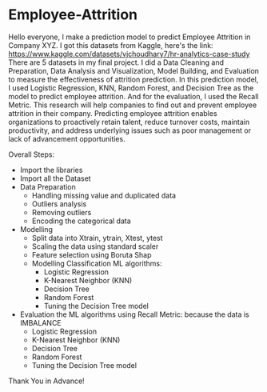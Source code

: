 # Employee-Attrition

Hello everyone,
I make a prediction model to predict Employee Attrition in Company XYZ.
I got this datasets from Kaggle, here's the link: https://www.kaggle.com/datasets/vjchoudhary7/hr-analytics-case-study
There are 5 datasets in my final project. I did a Data Cleaning and Preparation, Data Analysis and Visualization, Model Building, and Evaluation to measure the effectiveness of attrition prediction.
In this prediction model, I used Logistic Regression, KNN, Random Forest, and Decision Tree as the model to predict employee attrition. And for the evaluation, I used the Recall Metric.
This research will help companies to find out and prevent employee attrition in their company. Predicting employee attrition enables organizations to proactively retain talent, reduce turnover costs, maintain productivity, and address underlying issues such as poor management or lack of advancement opportunities.

Overall Steps:

- Import the libraries
- Import all the Dataset
- Data Preparation
  - Handling missing value and duplicated data
  - Outliers analysis
  - Removing outliers
  - Encoding the categorical data
- Modelling
  - Split data into Xtrain, ytrain, Xtest, ytest
  - Scaling the data using standard scaler
  - Feature selection using Boruta Shap
  - Modelling Classification ML algorithms:
    - Logistic Regression
    - K-Nearest Neighbor (KNN)
    - Decision Tree
    - Random Forest
    - Tuning the Decision Tree model
- Evaluation the ML algorithms using Recall Metric: because the data is IMBALANCE
  - Logistic Regression
  - K-Nearest Neighbor (KNN)
  - Decision Tree
  - Random Forest
  - Tuning the Decision Tree model


Thank You in Advance!
